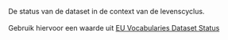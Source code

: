 De status van de dataset in de context van de levenscyclus.
<br/>
<br/>
Gebruik hiervoor een waarde uit <a href='https://publications.europa.eu/resource/authority/dataset-status' target='_blank'>EU Vocabularies Dataset Status</a>
